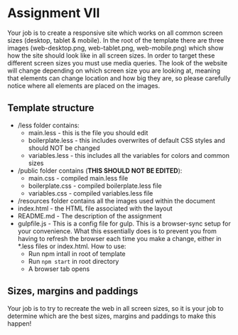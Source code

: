 # Assignment VII
Your job is to create a responsive site which works on all common screen sizes (desktop, tablet & mobile). In the root of the template there are three images (web-desktop.png, web-tablet.png, web-mobile.png) which show how the site should look like in all screen sizes. In order to target these different screen sizes you must use media queries. The look of the website will change depending on which screen size you are looking at, meaning that elements can change location and how big they are, so please carefully notice where all elements are placed on the images.

## Template structure
* /less folder contains:
    - main.less - this is the file you should edit
    - boilerplate.less - this includes overwrites of default CSS styles and should NOT be changed
    - variables.less - this includes all the variables for colors and common sizes
* /public folder contains (**THIS SHOULD NOT BE EDITED**):
    - main.css - compiled main.less file
    - boilerplate.css - compiled boilerplate.less file
    - variables.css - compiled variables.less file
* /resources folder contains all the images used within the document
* index.html - the HTML file associated with the layout
* README.md - The description of the assignment
* gulpfile.js - This is a config file for gulp. This is a browser-sync setup for your convenience. What this essentially does is to prevent you from having to refresh the browser each time you make a change, either in \*.less files or index.html. How to use:
    - Run npm intall in root of template
    - Run `npm start` in root directory
    - A browser tab opens

## Sizes, margins and paddings
Your job is to try to recreate the web in all screen sizes, so it is your job to determine which are the best sizes, margins and paddings to make this happen!
